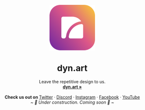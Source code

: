 <p align="center">
  <a href="#">
    
  </a>
  <p align="center">
   <img width="150" height="150" src="./docs/resources/images/logo-rounded.png" alt="Logo">
  </p>
  <h1 align="center"><b>dyn.art</b></h1>
  <p align="center">
  Leave the repetitive design to us.
    <br />
    <a href="https://dyn.art/?source=github"><strong>dyn.art »</strong></a>
    <br />
    <br />
    <b>Check us out on </b>
    <a href="https://s.dyn.art/twitter?source=github">Twitter</a>
    ·
    <a href="https://s.dyn.art/discord?source=github">Discord</a>
    ·
    <a href="https://s.dyn.art/instagram?source=github">Instagram</a>
    ·
    <a href="https://s.dyn.art/facebook?source=github">Facebook</a>
    ·
    <a href="https://s.dyn.art/youtube?source=github">YouTube</a>
    <br/>
    <i>~ 🚧 Under construction. Coming soon 👀 ~</i>
  </p>
</p>